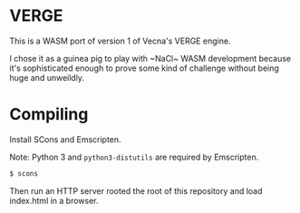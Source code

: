 # VERGE

This is a WASM port of version 1 of Vecna's VERGE engine.

I chose it as a guinea pig to play with ~NaCl~ WASM development because it's sophisticated enough to prove some kind of challenge without being huge and unweildly.

# Compiling

Install SCons and Emscripten.

Note: Python 3 and `python3-distutils` are required by Emscripten.

```bash
$ scons
```

Then run an HTTP server rooted the root of this repository and load index.html in a browser.
